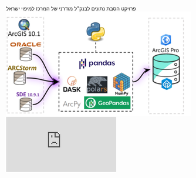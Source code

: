 פרויקט הסבת נתונים לבנק"ל מודרני של המרכז למיפוי ישראל
![flow](https://github.com/OfirMazor/CadastreDataBaseConversion/blob/main/images/%D7%98%D7%9B%D7%A0%D7%99%D7%A7%D7%AA%20%D7%94%D7%A1%D7%91%D7%AA%20%D7%A0%D7%AA%D7%95%D7%A0%D7%99%D7%9D.png)
![codeflow](https://github.com/OfirMazor/CadastreDataBaseConversion/blob/main/images/WorkFlowChart.drawio.pdf)
